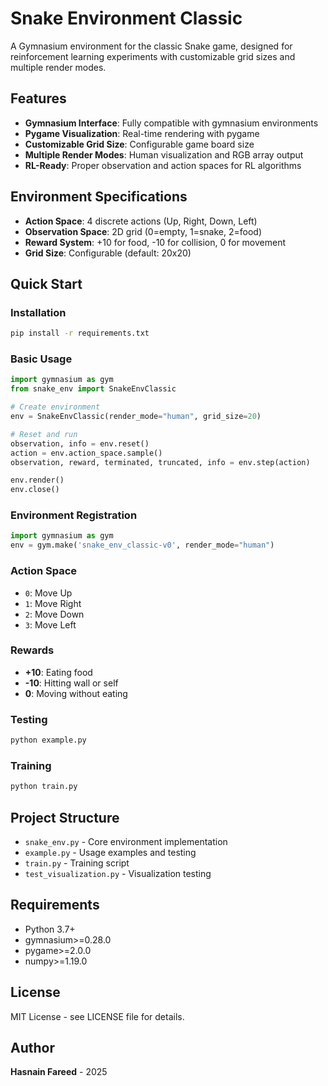 # Snake Environment Classic

A Gymnasium environment for the classic Snake game, designed for reinforcement learning experiments with customizable grid sizes and multiple render modes.

## Features

- **Gymnasium Interface**: Fully compatible with gymnasium environments
- **Pygame Visualization**: Real-time rendering with pygame
- **Customizable Grid Size**: Configurable game board size
- **Multiple Render Modes**: Human visualization and RGB array output
- **RL-Ready**: Proper observation and action spaces for RL algorithms

## Environment Specifications

- **Action Space**: 4 discrete actions (Up, Right, Down, Left)
- **Observation Space**: 2D grid (0=empty, 1=snake, 2=food)
- **Reward System**: +10 for food, -10 for collision, 0 for movement
- **Grid Size**: Configurable (default: 20x20)

## Quick Start

### Installation
```bash
pip install -r requirements.txt
```

### Basic Usage
```python
import gymnasium as gym
from snake_env import SnakeEnvClassic

# Create environment
env = SnakeEnvClassic(render_mode="human", grid_size=20)

# Reset and run
observation, info = env.reset()
action = env.action_space.sample()
observation, reward, terminated, truncated, info = env.step(action)

env.render()
env.close()
```

### Environment Registration
```python
import gymnasium as gym
env = gym.make('snake_env_classic-v0', render_mode="human")
```

### Action Space

- `0`: Move Up
- `1`: Move Right  
- `2`: Move Down
- `3`: Move Left

### Rewards

- **+10**: Eating food
- **-10**: Hitting wall or self
- **0**: Moving without eating

### Testing
```bash
python example.py
```

### Training
```bash
python train.py
```

## Project Structure

- `snake_env.py` - Core environment implementation
- `example.py` - Usage examples and testing
- `train.py` - Training script
- `test_visualization.py` - Visualization testing

## Requirements

- Python 3.7+
- gymnasium>=0.28.0
- pygame>=2.0.0
- numpy>=1.19.0

## License

MIT License - see LICENSE file for details.

## Author

**Hasnain Fareed** - 2025 
